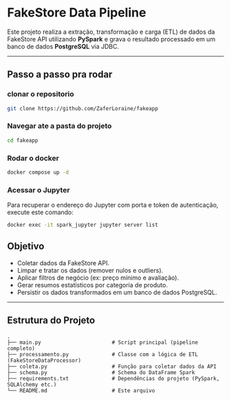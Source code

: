 # FakeStore Data Pipeline

Este projeto realiza a extração, transformação e carga (ETL) de dados da FakeStore API utilizando **PySpark** e grava o resultado processado em um banco de dados **PostgreSQL** via JDBC.

---
## Passo a passo pra rodar 
### clonar o repositorio
```bash
git clone https://github.com/ZaferLoraine/fakeapp
```

### Navegar ate a pasta do projeto
```bash
cd fakeapp
```

### Rodar o docker
```bash
docker compose up -d
```

### Acessar o Jupyter
Para recuperar o endereço do Jupyter com porta e token de autenticação, execute este comando:
```bash
docker exec -it spark_jupyter jupyter server list
```
##  Objetivo

- Coletar dados da FakeStore API.
- Limpar e tratar os dados (remover nulos e outliers).
- Aplicar filtros de negócio (ex: preço mínimo e avaliação).
- Gerar resumos estatísticos por categoria de produto.
- Persistir os dados transformados em um banco de dados PostgreSQL.

---

##  Estrutura do Projeto

```text
.
├── main.py                       # Script principal (pipeline completo)
├── processamento.py              # Classe com a lógica de ETL (FakeStoreDataProcessor)
├── coleta.py                     # Função para coletar dados da API
├── schema.py                     # Schema do DataFrame Spark
├── requirements.txt              # Dependências do projeto (PySpark, SQLAlchemy etc.)
└── README.md                     # Este arquivo
